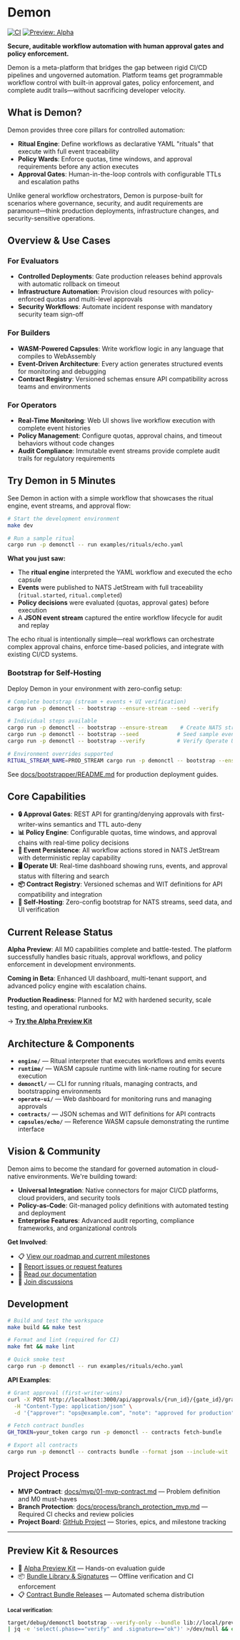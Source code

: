 # Demon

[![CI](https://github.com/afewell-hh/demon/actions/workflows/ci.yml/badge.svg)](https://github.com/afewell-hh/demon/actions/workflows/ci.yml)
[![Preview: Alpha](https://img.shields.io/badge/Preview-Alpha-6f42c1.svg)](https://github.com/afewell-hh/demon/releases/tag/preview-alpha-1)

**Secure, auditable workflow automation with human approval gates and policy enforcement.**

Demon is a meta-platform that bridges the gap between rigid CI/CD pipelines and ungoverned automation. Platform teams get programmable workflow control with built-in approval gates, policy enforcement, and complete audit trails—without sacrificing developer velocity.

## What is Demon?

Demon provides three core pillars for controlled automation:

- **Ritual Engine**: Define workflows as declarative YAML "rituals" that execute with full event traceability
- **Policy Wards**: Enforce quotas, time windows, and approval requirements before any action executes
- **Approval Gates**: Human-in-the-loop controls with configurable TTLs and escalation paths

Unlike general workflow orchestrators, Demon is purpose-built for scenarios where governance, security, and audit requirements are paramount—think production deployments, infrastructure changes, and security-sensitive operations.

## Overview & Use Cases

### For Evaluators
- **Controlled Deployments**: Gate production releases behind approvals with automatic rollback on timeout
- **Infrastructure Automation**: Provision cloud resources with policy-enforced quotas and multi-level approvals
- **Security Workflows**: Automate incident response with mandatory security team sign-off

### For Builders
- **WASM-Powered Capsules**: Write workflow logic in any language that compiles to WebAssembly
- **Event-Driven Architecture**: Every action generates structured events for monitoring and debugging
- **Contract Registry**: Versioned schemas ensure API compatibility across teams and environments

### For Operators
- **Real-Time Monitoring**: Web UI shows live workflow execution with complete event histories
- **Policy Management**: Configure quotas, approval chains, and timeout behaviors without code changes
- **Audit Compliance**: Immutable event streams provide complete audit trails for regulatory requirements

## Try Demon in 5 Minutes

See Demon in action with a simple workflow that showcases the ritual engine, event streams, and approval flow:

```bash
# Start the development environment
make dev

# Run a sample ritual
cargo run -p demonctl -- run examples/rituals/echo.yaml
```

**What you just saw:**
- The **ritual engine** interpreted the YAML workflow and executed the echo capsule
- **Events** were published to NATS JetStream with full traceability (`ritual.started`, `ritual.completed`)
- **Policy decisions** were evaluated (quotas, approval gates) before execution
- A **JSON event stream** captured the entire workflow lifecycle for audit and replay

The echo ritual is intentionally simple—real workflows can orchestrate complex approval chains, enforce time-based policies, and integrate with existing CI/CD systems.

### Bootstrap for Self-Hosting

Deploy Demon in your environment with zero-config setup:

```bash
# Complete bootstrap (stream + events + UI verification)
cargo run -p demonctl -- bootstrap --ensure-stream --seed --verify

# Individual steps available
cargo run -p demonctl -- bootstrap --ensure-stream    # Create NATS stream
cargo run -p demonctl -- bootstrap --seed            # Seed sample events
cargo run -p demonctl -- bootstrap --verify          # Verify Operate UI

# Environment overrides supported
RITUAL_STREAM_NAME=PROD_STREAM cargo run -p demonctl -- bootstrap --ensure-stream
```

See [docs/bootstrapper/README.md](docs/bootstrapper/README.md) for production deployment guides.

## Core Capabilities

- **🔒 Approval Gates**: REST API for granting/denying approvals with first-writer-wins semantics and TTL auto-deny
- **📊 Policy Engine**: Configurable quotas, time windows, and approval chains with real-time policy decisions
- **🎯 Event Persistence**: All workflow actions stored in NATS JetStream with deterministic replay capability
- **🖥️ Operate UI**: Real-time dashboard showing runs, events, and approval status with filtering and search
- **📦 Contract Registry**: Versioned schemas and WIT definitions for API compatibility and integration
- **🚀 Self-Hosting**: Zero-config bootstrap for NATS streams, seed data, and UI verification

## Current Release Status

**Alpha Preview**: All M0 capabilities complete and battle-tested. The platform successfully handles basic rituals, approval workflows, and policy enforcement in development environments.

**Coming in Beta**: Enhanced UI dashboard, multi-tenant support, and advanced policy engine with escalation chains.

**Production Readiness**: Planned for M2 with hardened security, scale testing, and operational runbooks.

→ [**Try the Alpha Preview Kit**](docs/preview/alpha/README.md)

## Architecture & Components

- **`engine/`** — Ritual interpreter that executes workflows and emits events
- **`runtime/`** — WASM capsule runtime with link-name routing for secure execution
- **`demonctl/`** — CLI for running rituals, managing contracts, and bootstrapping environments
- **`operate-ui/`** — Web dashboard for monitoring runs and managing approvals
- **`contracts/`** — JSON schemas and WIT definitions for API contracts
- **`capsules/echo/`** — Reference WASM capsule demonstrating the runtime interface

## Vision & Community

Demon aims to become the standard for governed automation in cloud-native environments. We're building toward:

- **Universal Integration**: Native connectors for major CI/CD platforms, cloud providers, and security tools
- **Policy-as-Code**: Git-managed policy definitions with automated testing and deployment
- **Enterprise Features**: Advanced audit reporting, compliance frameworks, and organizational controls

**Get Involved**:
- 📋 [View our roadmap and current milestones](https://github.com/users/afewell-hh/projects/1)
- 🐛 [Report issues or request features](https://github.com/afewell-hh/demon/issues)
- 📖 [Read our documentation](docs/)
- 💬 [Join discussions](https://github.com/afewell-hh/demon/discussions)

## Development

```bash
# Build and test the workspace
make build && make test

# Format and lint (required for CI)
make fmt && make lint

# Quick smoke test
cargo run -p demonctl -- run examples/rituals/echo.yaml
```

**API Examples**:

```bash
# Grant approval (first-writer-wins)
curl -X POST http://localhost:3000/api/approvals/{run_id}/{gate_id}/grant \
  -H "Content-Type: application/json" \
  -d '{"approver": "ops@example.com", "note": "approved for production"}'

# Fetch contract bundles
GH_TOKEN=your_token cargo run -p demonctl -- contracts fetch-bundle

# Export all contracts
cargo run -p demonctl -- contracts bundle --format json --include-wit
```

## Project Process

- **MVP Contract**: [docs/mvp/01-mvp-contract.md](docs/mvp/01-mvp-contract.md) — Problem definition and M0 must-haves
- **Branch Protection**: [docs/process/branch_protection_mvp.md](docs/process/branch_protection_mvp.md) — Required CI checks and review policies
- **Project Board**: [GitHub Project](https://github.com/users/afewell-hh/projects/1) — Stories, epics, and milestone tracking

---

## Preview Kit & Resources

- 🔧 [Alpha Preview Kit](docs/preview/alpha/README.md) — Hands-on evaluation guide
- 📦 [Bundle Library & Signatures](docs/bootstrapper/bundles.md) — Offline verification and CI enforcement
- 📋 [Contract Bundle Releases](docs/contracts/releases.md) — Automated schema distribution

<sub>**Local verification**:</sub>
```bash
target/debug/demonctl bootstrap --verify-only --bundle lib://local/preview-local-dev@0.0.1 \
| jq -e 'select(.phase=="verify" and .signature=="ok")' >/dev/null && echo "signature ok"
```